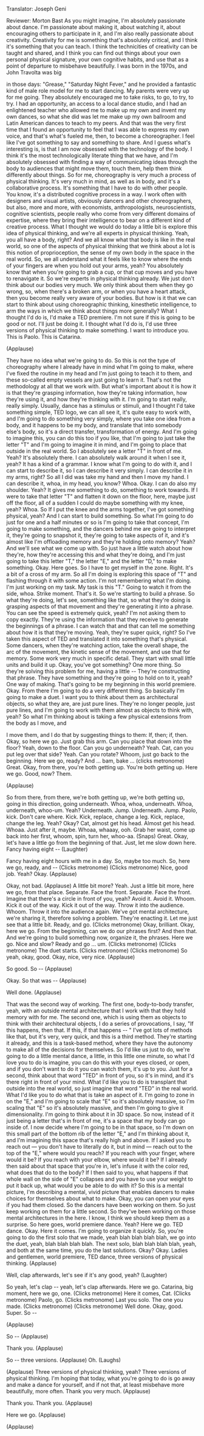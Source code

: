 

Translator: Joseph Geni

Reviewer: Morton Bast
As you might imagine, I&#39;m absolutely passionate
about dance. I&#39;m passionate about making it,
about watching it, about encouraging others
to participate in it,
and I&#39;m also really passionate about creativity.
Creativity for me is something that&#39;s absolutely critical,
and I think it&#39;s something that you can teach.
I think the technicities of creativity can be taught
and shared, and I think you can find out things
about your own personal physical signature,
your own cognitive habits, and use that as
a point of departure to misbehave beautifully.
I was born in the 1970s, and John Travolta was big

in those days: &quot;Grease,&quot; &quot;Saturday Night Fever,&quot;
and he provided a fantastic kind of male role model for me
to start dancing. My parents were very up for me going.
They absolutely encouraged me to take risks, to go,
to try, to try. I had an opportunity, an access
to a local dance studio, and I had an enlightened teacher
who allowed me to make up my own and invent
my own dances, so what she did was let me make up
my own ballroom and Latin American dances to teach
to my peers.
And that was the very first time that I found an opportunity
to feel that I was able to express my own voice,
and that&#39;s what&#39;s fueled me, then, to become a choreographer.
I feel like I&#39;ve got something to say and something to share.
And I guess what&#39;s interesting is, is that I am now obsessed
with the technology of the body.
I think it&#39;s the most technologically literate thing that we have,
and I&#39;m absolutely obsessed with finding a way
of communicating ideas through the body to audiences
that might move them, touch them,
help them think differently about things.
So for me, choreography is very much a process
of physical thinking. It&#39;s very much in mind,
as well as in body, and it&#39;s a collaborative process.
It&#39;s something that I have to do with other people.
You know, it&#39;s a distributed cognitive process in a way.
I work often with designers and visual artists,
obviously dancers and other choreographers,
but also, more and more, with economists,
anthropologists, neuroscientists, cognitive scientists,
people really who come from very different domains of
expertise, where they bring their intelligence to bear
on a different kind of creative process.
What I thought we would do today a little bit is
explore this idea of physical thinking,
and we&#39;re all experts in physical thinking.
Yeah, you all have a body, right?
And we all know what that body is like in the real world,
so one of the aspects of physical thinking
that we think about a lot is this notion of proprioception,
the sense of my own body in the space in the real world.
So, we all understand what it feels like to know
where the ends of your fingers are
when you hold out your arms, yeah?
You absolutely know that when you&#39;re going to grab a cup,
or that cup moves and you have to renavigate it.
So we&#39;re experts in physical thinking already.
We just don&#39;t think about our bodies very much.
We only think about them when they go wrong, so, when
there&#39;s a broken arm, or when you have a heart attack,
then you become really very aware of your bodies.
But how is it that we can start to think about using
choreographic thinking, kinesthetic intelligence, to arm
the ways in which we think about things more generally?
What I thought I&#39;d do is, I&#39;d make a TED premiere.
I&#39;m not sure if this is going to be good or not.
I&#39;ll just be doing it.
I thought what I&#39;d do is, I&#39;d use three versions
of physical thinking to make something.
I want to introduce you. This is Paolo. This is Catarina.

(Applause)

They have no idea what we&#39;re going to do.
So this is not the type of choreography where
I already have in mind what I&#39;m going to make,
where I&#39;ve fixed the routine in my head
and I&#39;m just going to teach it to them,
and these so-called empty vessels are just going to learn it.
That&#39;s not the methodology at all that we work with.
But what&#39;s important about it is how it is that they&#39;re
grasping information, how they&#39;re taking information,
how they&#39;re using it, and how they&#39;re thinking with it.
I&#39;m going to start really, really simply.
Usually, dance has a stimulus or stimuli, and I thought
I&#39;d take something simple, TED logo, we can all see it,
it&#39;s quite easy to work with, and I&#39;m going to do something
very simply, where you take one idea from a body,
and it happens to be my body, and translate that
into somebody else&#39;s body,
so it&#39;s a direct transfer, transformation of energy.
And I&#39;m going to imagine this, you can do this too if you like,
that I&#39;m going to just take the letter &quot;T&quot; and I&#39;m going
to imagine it in mind, and I&#39;m going to place that outside in
the real world. So I absolutely see a letter &quot;T&quot; in front of me.
Yeah? It&#39;s absolutely there.
I can absolutely walk around it when I see it, yeah?
It has a kind of a grammar. I know what I&#39;m going to do
with it, and I can start to describe it, so I can describe it
very simply. I can describe it in my arms, right?
So all I did was take my hand and then I move my hand.
I can describe it, whoa, in my head, you know? Whoa.
Okay. I can do also my shoulder. Yeah?
It gives me something to do, something to work towards.
If I were to take that letter &quot;T&quot; and flatten it down
on the floor, here, maybe just off the floor,
all of a sudden I could do maybe something with my knee,
yeah? Whoa. So If I put the knee and the arms together,
I&#39;ve got something physical, yeah? And I can start to build something.
So what I&#39;m going to do just for one and a half minutes or so
is I&#39;m going to take that concept, I&#39;m going to make something,
and the dancers behind me are going to interpret it,
they&#39;re going to snapshot it, they&#39;re going to take
aspects of it, and it&#39;s almost like I&#39;m offloading memory
and they&#39;re holding onto memory? Yeah?
And we&#39;ll see what we come up with.
So just have a little watch about how they&#39;re, how they&#39;re
accessing this and what they&#39;re doing,
and I&#39;m just going to take this letter &quot;T,&quot; the letter &quot;E,&quot;
and the letter &quot;D,&quot; to make something. Okay. Here goes.
So I have to get myself in the zone. Right.
It&#39;s a bit of a cross of my arm.
So all I&#39;m doing is exploring this space of &quot;T&quot;
and flashing through it with some action.
I&#39;m not remembering what I&#39;m doing.
I&#39;m just working on my task. My task is this &quot;T.&quot;
Going to watch it from the side, whoa.
Strike moment.
That&#39;s it.
So we&#39;re starting to build a phrase.
So what they&#39;re doing, let&#39;s see, something like that,
so what they&#39;re doing is grasping aspects of that movement
and they&#39;re generating it into a phrase.
You can see the speed is extremely quick, yeah?
I&#39;m not asking them to copy exactly.
They&#39;re using the information that they receive
to generate the beginnings of a phrase.
I can watch that and that can tell me something
about how it is that they&#39;re moving.
Yeah, they&#39;re super quick, right?
So I&#39;ve taken this aspect of TED and translated it
into something that&#39;s physical.
Some dancers, when they&#39;re watching action,
take the overall shape, the arc of the movement,
the kinetic sense of the movement,
and use that for memory.
Some work very much in specific detail.
They start with small little units and build it up.
Okay, you&#39;ve got something? One more thing.
So they&#39;re solving this problem for me,
having a little --
They&#39;re constructing that phrase.
They have something and they&#39;re going to hold on to it,
yeah? One way of making.
That&#39;s going to be my beginning in this world premiere.
Okay. From there I&#39;m going to do a very different thing.
So basically I&#39;m going to make a duet.
I want you to think about them as architectural objects,
so what they are, are just pure lines.
They&#39;re no longer people, just pure lines, and I&#39;m going
to work with them almost as objects to think with, yeah?
So what I&#39;m thinking about is taking
a few physical extensions from the body as I move, and

I move them, and I do that by suggesting things to them:
If, then; if, then. Okay, so here we go.
Just grab this arm.
Can you place that down into the floor?
Yeah, down to the floor. Can you go underneath?
Yeah. Cat, can you put leg over that side? Yeah.
Can you rotate?
Whoom, just go back to the beginning.
Here we go, ready? And ... bam, bake ... (clicks metronome)
Great. Okay, from there, you&#39;re both getting up.
You&#39;re both getting up. Here we go. Good, now? Them.

(Applause)

So from there, from there, we&#39;re both getting up,
we&#39;re both getting up, going in this direction,
going underneath. Whoa, whoa, underneath.
Whoa, underneath, whoo-um. Yeah? Underneath. Jump.
Underneath. Jump. Paolo, kick. Don&#39;t care where. Kick.
Kick, replace, change a leg. Kick, replace, change the leg.
Yeah? Okay? Cat, almost get his head. Almost get his head.
Whoaa. Just after it, maybe. Whoaa, whaaay, ooh.
Grab her waist, come up back into her first, whoom, spin,
turn her, whoo-aa. (Snaps) Great.
Okay, let&#39;s have a little go from the beginning of that.
Just, let me slow down here. Fancy having eight -- 
(Laughter)

Fancy having eight hours with me in a day.
So, maybe too much. So, here we go, ready, and -- (Clicks metronome)
(Clicks metronome)
Nice, good job. Yeah? Okay. 
(Applause)

Okay, not bad. 
(Applause)
 A little bit more?
Yeah. Just a little bit more, here we go, from that place.
Separate. Face the front. Separate. Face the front.
Imagine that there&#39;s a circle in front of you, yeah?
Avoid it. Avoid it. Whoom. Kick it out of the way.
Kick it out of the way. Throw it into the audience. Whoom.
Throw it into the audience again.
We&#39;ve got mental architecture, we&#39;re sharing it,
therefore solving a problem. They&#39;re enacting it.
Let me just see that a little bit. Ready, and go.
(Clicks metronome)
Okay, brilliant. Okay, here we go. From the beginning,
can we do our phrases first? And then that.
And we&#39;re going to build something now, organize it,
the phrases. Here we go. Nice and slow?
Ready and go ... um. (Clicks metronome)
(Clicks metronome)
The duet starts. (Clicks metronome)
(Clicks metronome)
So yeah, okay, good. Okay, nice, very nice. 
(Applause)

So good. So -- 
(Applause)

Okay. So that was -- 
(Applause)

Well done. 
(Applause)

That was the second way of working.
The first one, body-to-body transfer, yeah,
with an outside mental architecture that I work with
that they hold memory with for me.
The second one, which is using them as objects to think
with their architectural objects, I do a series of
provocations, I say, &quot;If this happens, then that.
If this, if that happens -- &quot; I&#39;ve got lots of methods like that,
but it&#39;s very, very quick, and this is a third method.
They&#39;re starting it already, and this is a task-based method,
where they have the autonomy to make
all of the decisions for themselves.
So I&#39;d like us just to do, we&#39;re going to do a little
mental dance, a little, in this little one minute,
so what I&#39;d love you to do is imagine,
you can do this with your eyes closed, or open, and if you
don&#39;t want to do it you can watch them, it&#39;s up to you.
Just for a second, think about that word &quot;TED&quot; in front of
you, so it&#39;s in mind, and it&#39;s there right in front of your mind.
What I&#39;d like you to do is transplant that outside
into the real world, so just imagine that word &quot;TED&quot;
in the real world.
What I&#39;d like you to do what that is take an aspect of it.
I&#39;m going to zone in on the &quot;E,&quot; and I&#39;m going to
scale that &quot;E&quot; so it&#39;s absolutely massive,
so I&#39;m scaling that &quot;E&quot; so it&#39;s absolutely massive,
and then I&#39;m going to give it dimensionality.
I&#39;m going to think about it in 3D space. So now,
instead of it just being a letter that&#39;s in front of me,
it&#39;s a space that my body can go inside of.
I now decide where I&#39;m going to be in that space,
so I&#39;m down on this small part of the bottom rib
of the letter &quot;E,&quot; and I&#39;m thinking about it, and I&#39;m imagining
this space that&#39;s really high and above. If I asked you to
reach out — you don&#39;t have to literally do it, but in mind —
reach out to the top of the &quot;E,&quot; where would you reach?
If you reach with your finger, where would it be?
If you reach with your elbow, where would it be?
If I already then said about that space that you&#39;re in,
let&#39;s infuse it with the color red, what does that do
to the body? If I then said to you, what happens if
that whole wall on the side of &quot;E&quot; collapses and you have to
use your weight to put it back up,
what would you be able to do with it?
So this is a mental picture, I&#39;m describing a mental,
vivid picture that enables dancers to make choices
for themselves about what to make.
Okay, you can open your eyes if you had them closed.
So the dancers have been working on them.
So just keep working on them for a little second.
So they&#39;ve been working on those mental architectures in the here.
I know, I think we should keep them as a surprise.
So here goes, world premiere dance. Yeah? Here we go.
TED dance. Okay. Here it comes. I&#39;m going to organize it quickly.
So, you&#39;re going to do the first solo that we made,
yeah blah blah blah blah, we go into the duet, yeah,
blah blah blah blah. The next solo, blah blah blah blah,
yeah, and both at the same time, you do the last solutions.
Okay? Okay. Ladies and gentlemen, world premiere,
TED dance, three versions of physical thinking. 
(Applause)

Well, clap afterwards, let&#39;s see if it&#39;s any good, yeah? 
(Laughter)

So yeah, let&#39;s clap -- yeah, let&#39;s clap afterwards.
Here we go. Catarina, big moment, here we go, one.
(Clicks metronome)
Here it comes, Cat. (Clicks metronome)
Paolo, go. (Clicks metronome) Last you solo.
The one you made. (Clicks metronome)
(Clicks metronome)
Well done. Okay, good. Super. So --

(Applause)

So -- 
(Applause)

Thank you. 
(Applause)

So -- three versions. 
(Applause)
 Oh. (Laughs)

(Applause)
 Three versions of physical thinking, yeah?
Three versions of physical thinking. I&#39;m hoping that today,
what you&#39;re going to do is go away and make a dance
for yourself, and if not that,
at least misbehave more beautifully, more often.
Thank you very much. 
(Applause)

Thank you. Thank you. 
(Applause)

Here we go. 
(Applause)


(Applause)

